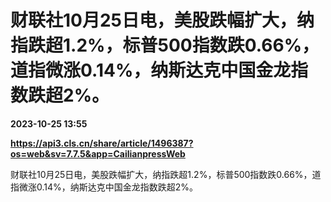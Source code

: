 # 财联社10月25日电，美股跌幅扩大，纳指跌超1.2%，标普500指数跌0.66%，道指微涨0.14%，纳斯达克中国金龙指数跌超2%。

**2023-10-25 13:55**

**https://api3.cls.cn/share/article/1496387?os=web&sv=7.7.5&app=CailianpressWeb**

财联社10月25日电，美股跌幅扩大，纳指跌超1.2%，标普500指数跌0.66%，道指微涨0.14%，纳斯达克中国金龙指数跌超2%。
